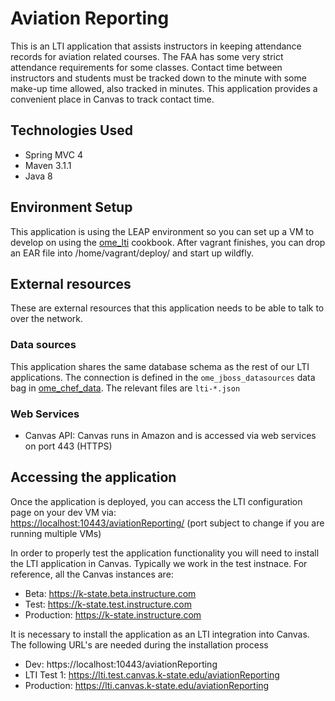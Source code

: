 Aviation Reporting
==========
This is an LTI application that assists instructors in keeping attendance records for aviation related courses. The FAA has some very strict attendance requirements for some classes. Contact time between instructors and students must be tracked down to the minute with some make-up time allowed, also tracked in minutes. This application provides a convenient place in Canvas to track contact time.

Technologies Used
------------
- Spring MVC 4
- Maven 3.1.1
- Java 8


Environment Setup
------------
This application is using the LEAP environment so you can set up a VM to develop on using the [ome_lti](https://github.com/kstateome/ome_lti) cookbook. After vagrant finishes, you can drop an EAR file into /home/vagrant/deploy/ and start up wildfly.

External resources
------------
These are external resources that this application needs to be able to talk to over the network.

### Data sources
This application shares the same database schema as the rest of our LTI applications. The connection is defined in the `ome_jboss_datasources` data bag in [ome_chef_data](https://github.com/kstateome/ome_chef_data/tree/master/data_bags/ome_jboss_datasources). The relevant files are `lti-*.json`

### Web Services
- Canvas API: Canvas runs in Amazon and is accessed via web services on port 443 (HTTPS)

Accessing the application
------------
Once the application is deployed, you can access the LTI configuration page on your dev VM via:  
[https://localhost:10443/aviationReporting/](https://localhost:10443/aviationReporting/) (port subject to change if you are running multiple VMs)

In order to properly test the application functionality you will need to install the LTI application in Canvas. Typically we work in the test instnace. For reference, all the Canvas instances are:
- Beta: https://k-state.beta.instructure.com
- Test: https://k-state.test.instructure.com
- Production: https://k-state.instructure.com

It is necessary to install the application as an LTI integration into Canvas. The following URL's are needed during the installation process
- Dev: https://localhost:10443/aviationReporting
- LTI Test 1: https://lti.test.canvas.k-state.edu/aviationReporting
- Production: https://lti.canvas.k-state.edu/aviationReporting
